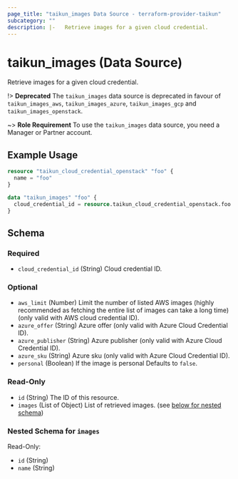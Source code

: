 ```yaml
---
page_title: "taikun_images Data Source - terraform-provider-taikun"
subcategory: ""
description: |-   Retrieve images for a given cloud credential.
---
```


# taikun_images (Data Source)

Retrieve images for a given cloud credential.

!> **Deprecated** The `taikun_images` data source is deprecated in favour of
`taikun_images_aws`, `taikun_images_azure`, `taikun_images_gcp` and
`taikun_images_openstack`.

~> **Role Requirement** To use the `taikun_images` data source, you need a Manager or Partner account.

## Example Usage

```terraform
resource "taikun_cloud_credential_openstack" "foo" {
  name = "foo"
}

data "taikun_images" "foo" {
  cloud_credential_id = resource.taikun_cloud_credential_openstack.foo.id
}
```

<!-- schema generated by tfplugindocs -->
## Schema

### Required

- `cloud_credential_id` (String) Cloud credential ID.

### Optional

- `aws_limit` (Number) Limit the number of listed AWS images (highly recommended as fetching the entire list of images can take a long time) (only valid with AWS cloud credential ID).
- `azure_offer` (String) Azure offer (only valid with Azure Cloud Credential ID).
- `azure_publisher` (String) Azure publisher (only valid with Azure Cloud Credential ID).
- `azure_sku` (String) Azure sku (only valid with Azure Cloud Credential ID).
- `personal` (Boolean) If the image is personal Defaults to `false`.

### Read-Only

- `id` (String) The ID of this resource.
- `images` (List of Object) List of retrieved images. (see [below for nested schema](#nestedatt--images))

<a id="nestedatt--images"></a>
### Nested Schema for `images`

Read-Only:

- `id` (String)
- `name` (String)


